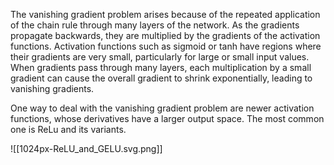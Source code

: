 The vanishing gradient problem arises because of the repeated application of the chain rule through many layers of the network. As the gradients propagate backwards, they are multiplied by the gradients of the activation functions. Activation functions such as sigmoid or tanh have regions where their gradients are very small, particularly for large or small input values. When gradients pass through many layers, each multiplication by a small gradient can cause the overall gradient to shrink exponentially, leading to vanishing gradients.

One way to deal with the vanishing gradient problem are newer activation functions, whose derivatives have a larger output space. The most common one is ReLu and its variants.

![[1024px-ReLU_and_GELU.svg.png]]